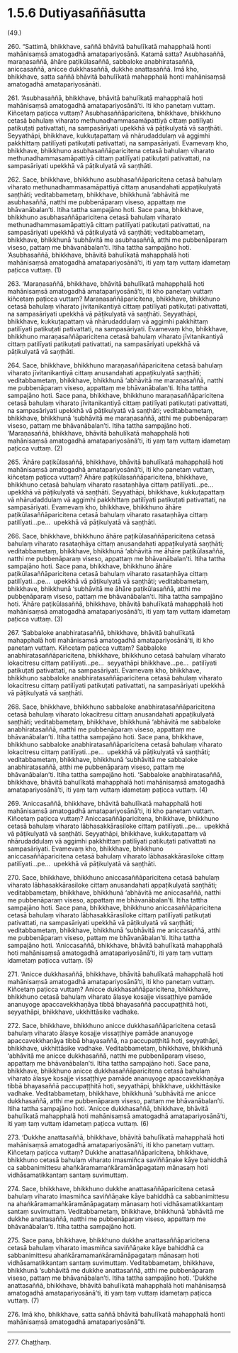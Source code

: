 

# 1.5.6 Dutiyasaññāsutta




(49.)

260\. “Sattimā, bhikkhave, saññā bhāvitā bahulīkatā mahapphalā honti mahānisaṃsā amatogadhā amatapariyosānā. Katamā satta? Asubhasaññā, maraṇasaññā, āhāre paṭikūlasaññā, sabbaloke anabhiratasaññā, aniccasaññā, anicce dukkhasaññā, dukkhe anattasaññā. Imā kho, bhikkhave, satta saññā bhāvitā bahulīkatā mahapphalā honti mahānisaṃsā amatogadhā amatapariyosānāti.

261\. ‘Asubhasaññā, bhikkhave, bhāvitā bahulīkatā mahapphalā hoti mahānisaṃsā amatogadhā amatapariyosānā’ti. Iti kho panetaṃ vuttaṃ. Kiñcetaṃ paṭicca vuttaṃ? Asubhasaññāparicitena, bhikkhave, bhikkhuno cetasā bahulaṃ viharato methunadhammasamāpattiyā cittaṃ patilīyati patikuṭati pativattati, na sampasāriyati upekkhā vā pāṭikulyatā vā saṇṭhāti. Seyyathāpi, bhikkhave, kukkuṭapattaṃ vā nhārudaddulaṃ vā aggimhi pakkhittaṃ patilīyati patikuṭati pativattati, na sampasāriyati. Evamevaṃ kho, bhikkhave, bhikkhuno asubhasaññāparicitena cetasā bahulaṃ viharato methunadhammasamāpattiyā cittaṃ patilīyati patikuṭati pativattati, na sampasāriyati upekkhā vā pāṭikulyatā vā saṇṭhāti.

262\. Sace, bhikkhave, bhikkhuno asubhasaññāparicitena cetasā bahulaṃ viharato methunadhammasamāpattiyā cittaṃ anusandahati appaṭikulyatā saṇṭhāti; veditabbametaṃ, bhikkhave, bhikkhunā ‘abhāvitā me asubhasaññā, natthi me pubbenāparaṃ viseso, appattaṃ me bhāvanābalan’ti. Itiha tattha sampajāno hoti. Sace pana, bhikkhave, bhikkhuno asubhasaññāparicitena cetasā bahulaṃ viharato methunadhammasamāpattiyā cittaṃ patilīyati patikuṭati pativattati, na sampasāriyati upekkhā vā pāṭikulyatā vā saṇṭhāti; veditabbametaṃ, bhikkhave, bhikkhunā ‘subhāvitā me asubhasaññā, atthi me pubbenāparaṃ viseso, pattaṃ me bhāvanābalan’ti. Itiha tattha sampajāno hoti. ‘Asubhasaññā, bhikkhave, bhāvitā bahulīkatā mahapphalā hoti mahānisaṃsā amatogadhā amatapariyosānā’ti, iti yaṃ taṃ vuttaṃ idametaṃ paṭicca vuttaṃ. (1)

263\. ‘Maraṇasaññā, bhikkhave, bhāvitā bahulīkatā mahapphalā hoti mahānisaṃsā amatogadhā amatapariyosānā’ti, iti kho panetaṃ vuttaṃ kiñcetaṃ paṭicca vuttaṃ? Maraṇasaññāparicitena, bhikkhave, bhikkhuno cetasā bahulaṃ viharato jīvitanikantiyā cittaṃ patilīyati patikuṭati pativattati, na sampasāriyati upekkhā vā pāṭikulyatā vā saṇṭhāti. Seyyathāpi, bhikkhave, kukkuṭapattaṃ vā nhārudaddulaṃ vā aggimhi pakkhittaṃ patilīyati patikuṭati pativattati, na sampasāriyati. Evamevaṃ kho, bhikkhave, bhikkhuno maraṇasaññāparicitena cetasā bahulaṃ viharato jīvitanikantiyā cittaṃ patilīyati patikuṭati pativattati, na sampasāriyati upekkhā vā pāṭikulyatā vā saṇṭhāti.

264\. Sace, bhikkhave, bhikkhuno maraṇasaññāparicitena cetasā bahulaṃ viharato jīvitanikantiyā cittaṃ anusandahati appaṭikulyatā saṇṭhāti; veditabbametaṃ, bhikkhave, bhikkhunā ‘abhāvitā me maraṇasaññā, natthi me pubbenāparaṃ viseso, appattaṃ me bhāvanābalan’ti. Itiha tattha sampajāno hoti. Sace pana, bhikkhave, bhikkhuno maraṇasaññāparicitena cetasā bahulaṃ viharato jīvitanikantiyā cittaṃ patilīyati patikuṭati pativattati, na sampasāriyati upekkhā vā pāṭikulyatā vā saṇṭhāti; veditabbametaṃ, bhikkhave, bhikkhunā ‘subhāvitā me maraṇasaññā, atthi me pubbenāparaṃ viseso, pattaṃ me bhāvanābalan’ti. Itiha tattha sampajāno hoti. ‘Maraṇasaññā, bhikkhave, bhāvitā bahulīkatā mahapphalā hoti mahānisaṃsā amatogadhā amatapariyosānā’ti, iti yaṃ taṃ vuttaṃ idametaṃ paṭicca vuttaṃ. (2)

265\. ‘Āhāre paṭikūlasaññā, bhikkhave, bhāvitā bahulīkatā mahapphalā hoti mahānisaṃsā amatogadhā amatapariyosānā’ti, iti kho panetaṃ vuttaṃ, kiñcetaṃ paṭicca vuttaṃ? Āhāre paṭikūlasaññāparicitena, bhikkhave, bhikkhuno cetasā bahulaṃ viharato rasataṇhāya cittaṃ patilīyati…pe…  upekkhā vā pāṭikulyatā vā saṇṭhāti. Seyyathāpi, bhikkhave, kukkuṭapattaṃ vā nhārudaddulaṃ vā aggimhi pakkhittaṃ patilīyati patikuṭati pativattati, na sampasāriyati. Evamevaṃ kho, bhikkhave, bhikkhuno āhāre paṭikūlasaññāparicitena cetasā bahulaṃ viharato rasataṇhāya cittaṃ patilīyati…pe…  upekkhā vā pāṭikulyatā vā saṇṭhāti.

266\. Sace, bhikkhave, bhikkhuno āhāre paṭikūlasaññāparicitena cetasā bahulaṃ viharato rasataṇhāya cittaṃ anusandahati appaṭikulyatā saṇṭhāti; veditabbametaṃ, bhikkhave, bhikkhunā ‘abhāvitā me āhāre paṭikūlasaññā, natthi me pubbenāparaṃ viseso, appattaṃ me bhāvanābalan’ti. Itiha tattha sampajāno hoti. Sace pana, bhikkhave, bhikkhuno āhāre paṭikūlasaññāparicitena cetasā bahulaṃ viharato rasataṇhāya cittaṃ patilīyati…pe…  upekkhā vā pāṭikulyatā vā saṇṭhāti; veditabbametaṃ, bhikkhave, bhikkhunā ‘subhāvitā me āhāre paṭikūlasaññā, atthi me pubbenāparaṃ viseso, pattaṃ me bhāvanābalan’ti. Itiha tattha sampajāno hoti. ‘Āhāre paṭikūlasaññā, bhikkhave, bhāvitā bahulīkatā mahapphalā hoti mahānisaṃsā amatogadhā amatapariyosānā’ti, iti yaṃ taṃ vuttaṃ idametaṃ paṭicca vuttaṃ. (3)

267\. ‘Sabbaloke anabhiratasaññā, bhikkhave, bhāvitā bahulīkatā mahapphalā hoti mahānisaṃsā amatogadhā amatapariyosānā’ti, iti kho panetaṃ vuttaṃ. Kiñcetaṃ paṭicca vuttaṃ? Sabbaloke anabhiratasaññāparicitena, bhikkhave, bhikkhuno cetasā bahulaṃ viharato lokacitresu cittaṃ patilīyati…pe…  seyyathāpi bhikkhave…pe…  patilīyati patikuṭati pativattati, na sampasāriyati. Evamevaṃ kho, bhikkhave, bhikkhuno sabbaloke anabhiratasaññāparicitena cetasā bahulaṃ viharato lokacitresu cittaṃ patilīyati patikuṭati pativattati, na sampasāriyati upekkhā vā pāṭikulyatā vā saṇṭhāti.

268\. Sace, bhikkhave, bhikkhuno sabbaloke anabhiratasaññāparicitena cetasā bahulaṃ viharato lokacitresu cittaṃ anusandahati appaṭikulyatā saṇṭhāti; veditabbametaṃ, bhikkhave, bhikkhunā ‘abhāvitā me sabbaloke anabhiratasaññā, natthi me pubbenāparaṃ viseso, appattaṃ me bhāvanābalan’ti. Itiha tattha sampajāno hoti. Sace pana, bhikkhave, bhikkhuno sabbaloke anabhiratasaññāparicitena cetasā bahulaṃ viharato lokacitresu cittaṃ patilīyati…pe…  upekkhā vā pāṭikulyatā vā saṇṭhāti; veditabbametaṃ, bhikkhave, bhikkhunā ‘subhāvitā me sabbaloke anabhiratasaññā, atthi me pubbenāparaṃ viseso, pattaṃ me bhāvanābalan’ti. Itiha tattha sampajāno hoti. ‘Sabbaloke anabhiratasaññā, bhikkhave, bhāvitā bahulīkatā mahapphalā hoti mahānisaṃsā amatogadhā amatapariyosānā’ti, iti yaṃ taṃ vuttaṃ idametaṃ paṭicca vuttaṃ. (4)

269\. ‘Aniccasaññā, bhikkhave, bhāvitā bahulīkatā mahapphalā hoti mahānisaṃsā amatogadhā amatapariyosānā’ti, iti kho panetaṃ vuttaṃ. Kiñcetaṃ paṭicca vuttaṃ? Aniccasaññāparicitena, bhikkhave, bhikkhuno cetasā bahulaṃ viharato lābhasakkārasiloke cittaṃ patilīyati…pe…  upekkhā vā pāṭikulyatā vā saṇṭhāti. Seyyathāpi, bhikkhave, kukkuṭapattaṃ vā nhārudaddulaṃ vā aggimhi pakkhittaṃ patilīyati patikuṭati pativattati na sampasāriyati. Evamevaṃ kho, bhikkhave, bhikkhuno aniccasaññāparicitena cetasā bahulaṃ viharato lābhasakkārasiloke cittaṃ patilīyati…pe…  upekkhā vā pāṭikulyatā vā saṇṭhāti.

270\. Sace, bhikkhave, bhikkhuno aniccasaññāparicitena cetasā bahulaṃ viharato lābhasakkārasiloke cittaṃ anusandahati appaṭikulyatā saṇṭhāti; veditabbametaṃ, bhikkhave, bhikkhunā ‘abhāvitā me aniccasaññā, natthi me pubbenāparaṃ viseso, appattaṃ me bhāvanābalan’ti. Itiha tattha sampajāno hoti. Sace pana, bhikkhave, bhikkhuno aniccasaññāparicitena cetasā bahulaṃ viharato lābhasakkārasiloke cittaṃ patilīyati patikuṭati pativattati, na sampasāriyati upekkhā vā pāṭikulyatā vā saṇṭhāti; veditabbametaṃ, bhikkhave, bhikkhunā ‘subhāvitā me aniccasaññā, atthi me pubbenāparaṃ viseso, pattaṃ me bhāvanābalan’ti. Itiha tattha sampajāno hoti. ‘Aniccasaññā, bhikkhave, bhāvitā bahulīkatā mahapphalā hoti mahānisaṃsā amatogadhā amatapariyosānā’ti, iti yaṃ taṃ vuttaṃ idametaṃ paṭicca vuttaṃ. (5)

271\. ‘Anicce dukkhasaññā, bhikkhave, bhāvitā bahulīkatā mahapphalā hoti mahānisaṃsā amatogadhā amatapariyosānā’ti, iti kho panetaṃ vuttaṃ. Kiñcetaṃ paṭicca vuttaṃ? Anicce dukkhasaññāparicitena, bhikkhave, bhikkhuno cetasā bahulaṃ viharato ālasye kosajje vissaṭṭhiye pamāde ananuyoge apaccavekkhaṇāya tibbā bhayasaññā paccupaṭṭhitā hoti, seyyathāpi, bhikkhave, ukkhittāsike vadhake.

272\. Sace, bhikkhave, bhikkhuno anicce dukkhasaññāparicitena cetasā bahulaṃ viharato ālasye kosajje vissaṭṭhiye pamāde ananuyoge apaccavekkhaṇāya tibbā bhayasaññā, na paccupaṭṭhitā hoti, seyyathāpi, bhikkhave, ukkhittāsike vadhake. Veditabbametaṃ, bhikkhave, bhikkhunā ‘abhāvitā me anicce dukkhasaññā, natthi me pubbenāparaṃ viseso, appattaṃ me bhāvanābalan’ti. Itiha tattha sampajāno hoti. Sace pana, bhikkhave, bhikkhuno anicce dukkhasaññāparicitena cetasā bahulaṃ viharato ālasye kosajje vissaṭṭhiye pamāde ananuyoge apaccavekkhaṇāya tibbā bhayasaññā paccupaṭṭhitā hoti, seyyathāpi, bhikkhave, ukkhittāsike vadhake. Veditabbametaṃ, bhikkhave, bhikkhunā ‘subhāvitā me anicce dukkhasaññā, atthi me pubbenāparaṃ viseso, pattaṃ me bhāvanābalan’ti. Itiha tattha sampajāno hoti. ‘Anicce dukkhasaññā, bhikkhave, bhāvitā bahulīkatā mahapphalā hoti mahānisaṃsā amatogadhā amatapariyosānā’ti, iti yaṃ taṃ vuttaṃ idametaṃ paṭicca vuttaṃ. (6)

273\. ‘Dukkhe anattasaññā, bhikkhave, bhāvitā bahulīkatā mahapphalā hoti mahānisaṃsā amatogadhā amatapariyosānā’ti, iti kho panetaṃ vuttaṃ. Kiñcetaṃ paṭicca vuttaṃ? Dukkhe anattasaññāparicitena, bhikkhave, bhikkhuno cetasā bahulaṃ viharato imasmiñca saviññāṇake kāye bahiddhā ca sabbanimittesu ahaṅkāramamaṅkāramānāpagataṃ mānasaṃ hoti vidhāsamatikkantaṃ santaṃ suvimuttaṃ.

274\. Sace, bhikkhave, bhikkhuno dukkhe anattasaññāparicitena cetasā bahulaṃ viharato imasmiñca saviññāṇake kāye bahiddhā ca sabbanimittesu na ahaṅkāramamaṅkāramānāpagataṃ mānasaṃ hoti vidhāsamatikkantaṃ santaṃ suvimuttaṃ. Veditabbametaṃ, bhikkhave, bhikkhunā ‘abhāvitā me dukkhe anattasaññā, natthi me pubbenāparaṃ viseso, appattaṃ me bhāvanābalan’ti. Itiha tattha sampajāno hoti.

275\. Sace pana, bhikkhave, bhikkhuno dukkhe anattasaññāparicitena cetasā bahulaṃ viharato imasmiñca saviññāṇake kāye bahiddhā ca sabbanimittesu ahaṅkāramamaṅkāramānāpagataṃ mānasaṃ hoti vidhāsamatikkantaṃ santaṃ suvimuttaṃ. Veditabbametaṃ, bhikkhave, bhikkhunā ‘subhāvitā me dukkhe anattasaññā, atthi me pubbenāparaṃ viseso, pattaṃ me bhāvanābalan’ti. Itiha tattha sampajāno hoti. ‘Dukkhe anattasaññā, bhikkhave, bhāvitā bahulīkatā mahapphalā hoti mahānisaṃsā amatogadhā amatapariyosānā’ti, iti yaṃ taṃ vuttaṃ idametaṃ paṭicca vuttaṃ. (7)

276\. Imā kho, bhikkhave, satta saññā bhāvitā bahulīkatā mahapphalā honti mahānisaṃsā amatogadhā amatapariyosānā”ti.

---

277\. Chaṭṭhaṃ.





